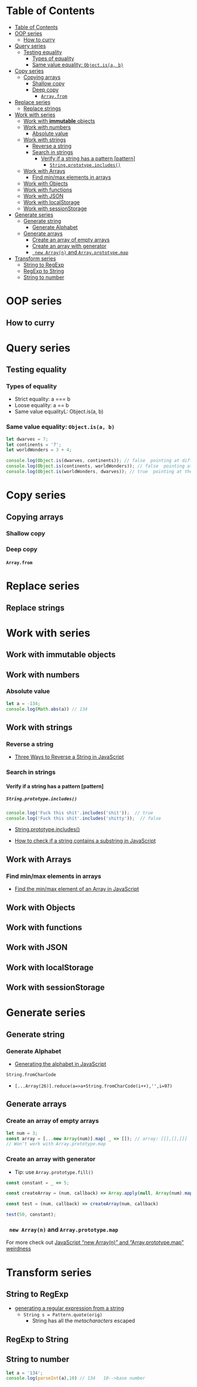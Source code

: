 # Table of Contents
- [Table of Contents](#table-of-contents)
- [OOP series](#oop-series)
  - [How to curry](#how-to-curry)
- [Query series](#query-series)
  - [Testing equality](#testing-equality)
    - [Types of equality](#types-of-equality)
    - [Same value equality: ```Object.is(a, b)```](#same-value-equality-objectisa-b)
- [Copy series](#copy-series)
  - [Copying arrays](#copying-arrays)
    - [Shallow copy](#shallow-copy)
    - [Deep copy](#deep-copy)
      - [```Array.from```](#arrayfrom)
- [Replace series](#replace-series)
  - [Replace strings](#replace-strings)
- [Work with series](#work-with-series)
  - [Work with **immutable** objects](#work-with-immutable-objects)
  - [Work with numbers](#work-with-numbers)
    - [Absolute value](#absolute-value)
  - [Work with strings](#work-with-strings)
    - [Reverse a string](#reverse-a-string)
    - [Search in strings](#search-in-strings)
      - [Verify if a string has a pattern \[pattern\]](#verify-if-a-string-has-a-pattern-pattern)
        - [```String.prototype.includes()```](#stringprototypeincludes)
  - [Work with Arrays](#work-with-arrays)
    - [Find min/max elements in arrays](#find-minmax-elements-in-arrays)
  - [Work with Objects](#work-with-objects)
  - [Work with functions](#work-with-functions)
  - [Work with JSON](#work-with-json)
  - [Work with localStorage](#work-with-localstorage)
  - [Work with sessionStorage](#work-with-sessionstorage)
- [Generate series](#generate-series)
  - [Generate string](#generate-string)
    - [Generate Alphabet](#generate-alphabet)
  - [Generate arrays](#generate-arrays)
    - [Create an array of empty arrays](#create-an-array-of-empty-arrays)
    - [Create an array with generator](#create-an-array-with-generator)
    - [``` new Array(n)``` and ```Array.prototype.map```](#-new-arrayn-and-arrayprototypemap)
- [Transform series](#transform-series)
  - [String to RegExp](#string-to-regexp)
  - [RegExp to String](#regexp-to-string)
  - [String to number](#string-to-number)

# OOP series
## How to curry

# Query series
## Testing equality
### Types of equality
- Strict equality: a === b
- Loose equality: a == b
- Same value equalityL: Object.is(a, b)
### Same value equality: ```Object.is(a, b)```
```javascript
let dwarves = 7;
let continents = '7';
let worldWonders = 3 + 4;

console.log(Object.is(dwarves, continents)); // false  pointing at different values
console.log(Object.is(continents, worldWonders)); // false  pointing at different values
console.log(Object.is(worldWonders, dwarves)); // true  pointing at the same value
```

# Copy series
## Copying arrays
### Shallow copy
### Deep copy
#### ```Array.from```

# Replace series
## Replace strings


# Work with series
## Work with **immutable** objects
## Work with numbers
### Absolute value
```javascript
let a = -134;
console.log(Math.abs(a)) // 134
```
## Work with strings
### Reverse a string
- [Three Ways to Reverse a String in JavaScript](https://www.freecodecamp.org/news/how-to-reverse-a-string-in-javascript-in-3-different-ways-75e4763c68cb/)

### Search in strings
#### Verify if a string has a pattern \[pattern\]
##### ```String.prototype.includes()```
```javascript
console.log('Fuck this shit'.includes('shit'));  // true
console.log('Fuck this shit'.includes('shitty'));  // false
```
- [String.prototype.includes\(\)](https://developer.mozilla.org/zh-CN/docs/Web/JavaScript/Reference/Global_Objects/String/includes)

- [How to check if a string contains a substring in JavaScript](https://flaviocopes.com/how-to-string-contains-substring-javascript/)
## Work with Arrays
### Find min/max elements in arrays
- [Find the min/max element of an Array in JavaScript](https://stackoverflow.com/questions/1669190/find-the-min-max-element-of-an-array-in-javascript)
## Work with Objects
## Work with functions
## Work with JSON
## Work with localStorage
## Work with sessionStorage
# Generate series
## Generate string
### Generate Alphabet

- [Generating the alphabet in JavaScript](https://codegolf.stackexchange.com/questions/71613/generating-the-alphabet-in-javascript)

```String.fromCharCode```
- ```[...Array(26)].reduce(a=>a+String.fromCharCode(i++),'',i=97)```

## Generate arrays
### Create an array of empty arrays
```javascript
let num = 3;
const array = [...new Array(num)].map( _ => []); // array: [[],[],[]]
// Won't work with Array.prototype.map
```
### Create an array with generator
- Tip: use ```Array.prototype.fill()```
```javascript
const constant = _ => 5; 

const createArray = (num, callback) => Array.apply(null, Array(num).map(callback))

const test = (num, callback) => createArray(num, callback)

test(50, constant);
```

### ``` new Array(n)``` and ```Array.prototype.map```
For more check out [JavaScript “new Array(n)” and “Array.prototype.map” weirdness](https://stackoverflow.com/questions/5501581/javascript-new-arrayn-and-array-prototype-map-weirdness)


# Transform series
## String to RegExp
- [generating a regular expression from a string](https://stackoverflow.com/questions/16034337/generating-a-regular-expression-from-a-string)
  - ```String s = Pattern.quote(orig)```
    - String has all the *metacharacters* escaped
## RegExp to String
## String to number
```javascript
let a = '134';
console.log(parseInt(a),10) // 134   10-->base number
```
